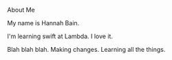 About Me

My name is Hannah Bain.

I'm learning swift at Lambda. I love it. 

Blah blah blah. Making changes. Learning all the things. 

